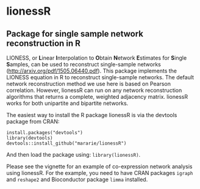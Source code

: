 # lionessR
## Package for single sample network reconstruction in R

LIONESS, or **L**inear **I**nterpolation to **O**btain **N**etwork **E**stimates for **S**ingle **S**amples, can be used to reconstruct single-sample networks (http://arxiv.org/pdf/1505.06440.pdf). This package implements the LIONESS equation in R to reconstruct single-sample networks. The default network reconstruction method we use here is based on Pearson correlation. However, lionessR can run on any network reconstruction algorithms that returns a complete, weighted adjacency matrix. lionessR works for both unipartite and bipartite networks.

The easiest way to install the R package lionessR is via the devtools package from CRAN:
```
install.packages("devtools")
library(devtools)
devtools::install_github("mararie/lionessR")
```
And then load the package using: ```library(lionessR)```.

Please see the vignette for an example of co-expression network analysis using lionessR. For the example, you need to have CRAN packages `igraph` and `reshape2` and Bioconductor package `limma` installed.
